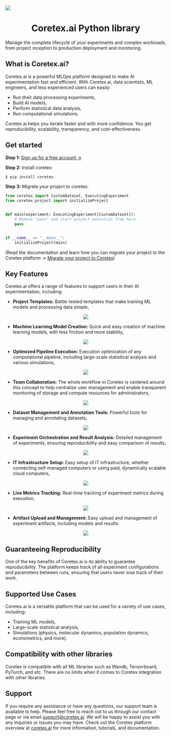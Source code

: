 ![](https://coretex.ai/images/coretex_logo_new.svg)

<h1 style="text-align: center;">Coretex.ai Python library</h1>

Manage the complete lifecycle of your experiments and complex workloads, from project inception to production deployment and monitoring.

## What is Coretex.ai?

Coretex.ai is a powerful MLOps platform designed to make AI experimentation fast and efficient. With Coretex.ai, data scientists, ML engineers, and less experienced users can easily:

* Run their data processing experiments,
* Build AI models,
* Perform statistical data analysis,
* Run computational simulations.

Coretex.ai helps you iterate faster and with more confidence. You get reproducibility, scalability, transparency, and cost-effectiveness.

## Get started

**Step 1:** [Sign up for a free account ->](https://coretex.ai/)

**Step 2:** Install coretex:

```bash
$ pip install coretex
```

**Step 3:** Migrate your project to coretex:

```python
from coretex import CustomDataset, ExecutingExperiment
from coretex.project import initializeProject


def main(experiment: ExecutingExperiment[CustomDataset]):
    # Remove "pass" and start project execution from here
    pass


if __name__ == "__main__":
    initializeProject(main)
```

(Read the documentation and learn how you can migrate your project to the Coretex platform -> [Migrate your project to Coretex](https://app.gitbook.com/o/6QxmEiF5ygi67vFH3kV1/s/YoN0XCeop3vrJ0hyRKxx/getting-started/demo-experiments/migrate-your-project-to-coretex))

## Key Features

Coretex.ai offers a range of features to support users in their AI experimentation, including:

* **Project Templates:** Battle-tested templates that make training ML models and processing data simple,

<p align="center">
  <img aspect-ratio="718/371" src="https://coretex-resources.s3.amazonaws.com/coretex/images/templates_preview.png">
</p>

* **Machine Learning Model Creation:** Quick and easy creation of machine learning models, with less friction and more stability,

<p align="center">
  <img aspect-ratio="1283/679" src="https://coretex-resources.s3.amazonaws.com/coretex/images/models_preview.png">
</p>

* **Optimized Pipeline Execution:** Execution optimization of any computational pipeline, including large-scale statistical analysis and various simulations,

<p align="center">
  <img aspect-ratio="1243/769" src="https://coretex-resources.s3.amazonaws.com/coretex/images/pipeline_preview.png">
</p>

* **Team Collaboration:** The whole workflow in Coretex is centered around this concept to help centralize user management and enable transparent monitoring of storage and compute resources for administrators,

<p align="center">
  <img aspect-ratio="1094/651" src="https://coretex-resources.s3.amazonaws.com/coretex/images/organization_preview.png">
</p>

* **Dataset Management and Annotation Tools:** Powerful tools for managing and annotating datasets,

<p align="center">
  <img aspect-ratio="1283/679" src="https://coretex-resources.s3.amazonaws.com/coretex/images/dataset_preview.png">
</p>

* **Experiment Orchestration and Result Analysis:** Detailed management of experiments, ensuring reproducibility and easy comparison of results,

<p align="center">
  <img aspect-ratio="1283/341" src="https://coretex-resources.s3.amazonaws.com/coretex/images/experiments_preview.png">
</p>

* **IT Infrastructure Setup:** Easy setup of IT infrastructure, whether connecting self-managed computers or using paid, dynamically scalable cloud computers,

<p align="center">
  <img aspect-ratio="1285/300" src="https://coretex-resources.s3.amazonaws.com/coretex/images/nodes_preview.png">
</p>

* **Live Metrics Tracking:** Real-time tracking of experiment metrics during execution,

<p align="center">
  <img aspect-ratio="1283/397" src="https://coretex-resources.s3.amazonaws.com/coretex/images/metrics_preview.png">
</p>

* **Artifact Upload and Management:** Easy upload and management of experiment artifacts, including models and results.

<p align="center">
  <img aspect-ratio="1283/543" src="https://coretex-resources.s3.amazonaws.com/coretex/images/artifacts_preview.png">
</p>

## Guaranteeing Reproducibility

One of the key benefits of Coretex.ai is its ability to guarantee reproducibility. The platform keeps track of all experiment configurations and parameters between runs, ensuring that users never lose track of their work.

## Supported Use Cases

Coretex.ai is a versatile platform that can be used for a variety of use cases, including:

* Training ML models,
* Large-scale statistical analysis,
* Simulations (physics, molecular dynamics, population dynamics, econometrics, and more).

## Compatibility with other libraries

Coretex is compatible with all ML libraries such as Wandb, Tensorboard, PyTorch, and etc. There are no limits when it comes to Coretex integration with other libraries.

## Support

If you require any assistance or have any questions, our support team is available to help. Please feel free to reach out to us through our contact page or via email support@coretex.ai. We will be happy to assist you with any inquiries or issues you may have. Check out the Coretex platform overview at [coretex.ai](https://www.coretex.ai) for more information, tutorials, and documentation.
